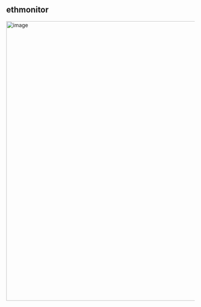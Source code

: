 ## ethmonitor

<img width="746" alt="image" src="https://user-images.githubusercontent.com/169280/208209808-d7e81201-5f2a-4091-89a9-5f5f73930a37.png">
